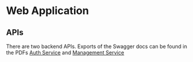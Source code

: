 # Web Application

## APIs

There are two backend APIs. Exports of the Swagger docs can be found in the PDFs [Auth Service](swagger_auth_service.pdf) and [Management Service](swagger_auth_consumer.pdf)
